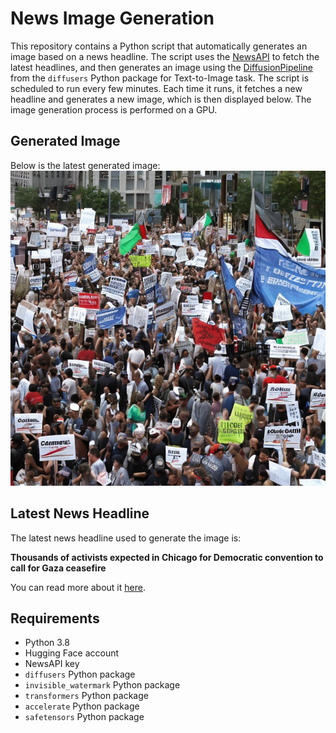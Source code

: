 # News Image Generation
This repository contains a Python script that automatically generates an image based on a news headline. The script uses the [NewsAPI](https://newsapi.org/) to fetch the latest headlines, and then generates an image using the [DiffusionPipeline](https://github.com/huggingface/diffusers) from the `diffusers` Python package for Text-to-Image task.
The script is scheduled to run every few minutes. Each time it runs, it fetches a new headline and generates a new image, which is then displayed below. The image generation process is performed on a GPU.

## Generated Image
Below is the latest generated image:
![Generated Image](image.png)

## Latest News Headline
The latest news headline used to generate the image is:

**Thousands of activists expected in Chicago for Democratic convention to call for Gaza ceasefire**

You can read more about it [here](https://news.google.com/rss/articles/CBMiqwFBVV95cUxPX3VSQllBYngtSWVXa3dLSEJ1SWgtZkVUNkZleXR2d0ltMF9TVjlic19yNVBZQWpfSDgzNkJMd0dBNEN0a3ItZEJiTW9uX3J5SEZObmNnNmRpSmpIbVNTQ1JuX3BKT1JLTC02eDRIaWRmdVdtUlBIUDc1R0kxb0ZKVnJqeTNDN2tRLWVqU08yS1p4T2tzNGh6ajlwOU84aFFEbHFBNnZFeGJ5UVk?oc=5).

## Requirements
- Python 3.8
- Hugging Face account
- NewsAPI key
- `diffusers` Python package
- `invisible_watermark` Python package
- `transformers` Python package
- `accelerate` Python package
- `safetensors` Python package
